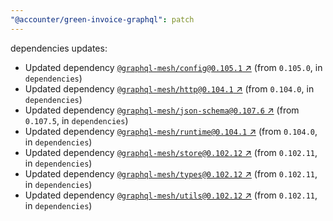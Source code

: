 ```yaml
---
"@accounter/green-invoice-graphql": patch
---
```

dependencies updates:
  - Updated dependency [`@graphql-mesh/config@0.105.1` ↗︎](https://www.npmjs.com/package/@graphql-mesh/config/v/0.105.1) (from `0.105.0`, in `dependencies`)
  - Updated dependency [`@graphql-mesh/http@0.104.1` ↗︎](https://www.npmjs.com/package/@graphql-mesh/http/v/0.104.1) (from `0.104.0`, in `dependencies`)
  - Updated dependency [`@graphql-mesh/json-schema@0.107.6` ↗︎](https://www.npmjs.com/package/@graphql-mesh/json-schema/v/0.107.6) (from `0.107.5`, in `dependencies`)
  - Updated dependency [`@graphql-mesh/runtime@0.104.1` ↗︎](https://www.npmjs.com/package/@graphql-mesh/runtime/v/0.104.1) (from `0.104.0`, in `dependencies`)
  - Updated dependency [`@graphql-mesh/store@0.102.12` ↗︎](https://www.npmjs.com/package/@graphql-mesh/store/v/0.102.12) (from `0.102.11`, in `dependencies`)
  - Updated dependency [`@graphql-mesh/types@0.102.12` ↗︎](https://www.npmjs.com/package/@graphql-mesh/types/v/0.102.12) (from `0.102.11`, in `dependencies`)
  - Updated dependency [`@graphql-mesh/utils@0.102.12` ↗︎](https://www.npmjs.com/package/@graphql-mesh/utils/v/0.102.12) (from `0.102.11`, in `dependencies`)

